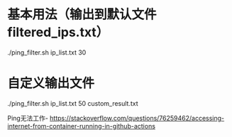 # 基本用法（输出到默认文件 filtered_ips.txt）
./ping_filter.sh ip_list.txt 30

# 自定义输出文件
./ping_filter.sh ip_list.txt 50 custom_result.txt

Ping无法工作- https://stackoverflow.com/questions/76259462/accessing-internet-from-container-running-in-github-actions
